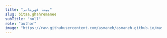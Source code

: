 ```yaml
--- 
title: "بیتا قهرمانی" 
slug: bitaa.ghahremanee 
subTitle: "null" 
role: "author" 
image: "https://raw.githubusercontent.com/asmaneh/asmaneh.github.io/master/assets/img/authors/bitaa.ghahremanee.jpg" 
--- 
```

